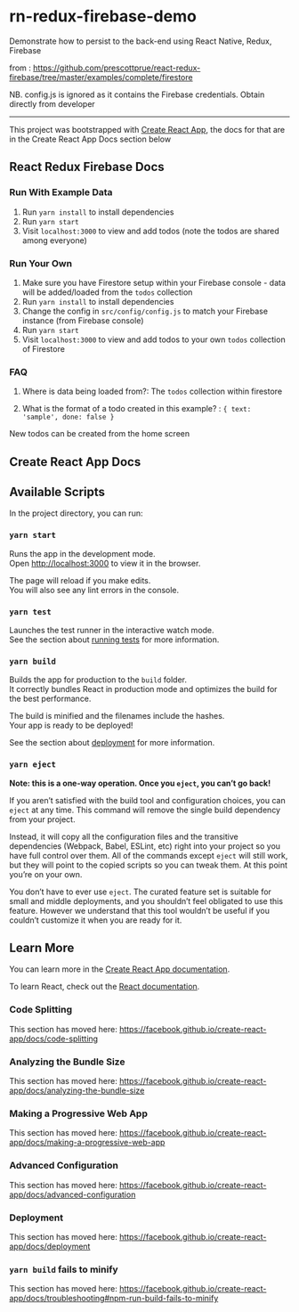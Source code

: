 # rn-redux-firebase-demo
Demonstrate how to persist to the back-end using React Native, Redux, Firebase


from : https://github.com/prescottprue/react-redux-firebase/tree/master/examples/complete/firestore

NB. config.js is ignored as it contains the Firebase credentials. Obtain directly from developer

------
This project was bootstrapped with [Create React App](https://github.com/facebook/create-react-app), the docs for that are in the Create React App Docs section below

## React Redux Firebase Docs

### Run With Example Data

1. Run `yarn install` to install dependencies
1. Run `yarn start`
1. Visit `localhost:3000` to view and add todos (note the todos are shared among everyone)

### Run Your Own

1. Make sure you have Firestore setup within your Firebase console - data will be added/loaded from the `todos` collection
1. Run `yarn install` to install dependencies
1. Change the config in `src/config/config.js` to match your Firebase instance (from Firebase console)
1. Run `yarn start`
1. Visit `localhost:3000` to view and add todos to your own `todos` collection of Firestore

### FAQ

1. Where is data being loaded from?:
    The `todos` collection within firestore

1. What is the format of a todo created in this example? :
    `{ text: 'sample', done: false }`

  New todos can be created from the home screen  

## Create React App Docs

## Available Scripts

In the project directory, you can run:

### `yarn start`

Runs the app in the development mode.<br />
Open [http://localhost:3000](http://localhost:3000) to view it in the browser.

The page will reload if you make edits.<br />
You will also see any lint errors in the console.

### `yarn test`

Launches the test runner in the interactive watch mode.<br />
See the section about [running tests](https://facebook.github.io/create-react-app/docs/running-tests) for more information.

### `yarn build`

Builds the app for production to the `build` folder.<br />
It correctly bundles React in production mode and optimizes the build for the best performance.

The build is minified and the filenames include the hashes.<br />
Your app is ready to be deployed!

See the section about [deployment](https://facebook.github.io/create-react-app/docs/deployment) for more information.

### `yarn eject`

**Note: this is a one-way operation. Once you `eject`, you can’t go back!**

If you aren’t satisfied with the build tool and configuration choices, you can `eject` at any time. This command will remove the single build dependency from your project.

Instead, it will copy all the configuration files and the transitive dependencies (Webpack, Babel, ESLint, etc) right into your project so you have full control over them. All of the commands except `eject` will still work, but they will point to the copied scripts so you can tweak them. At this point you’re on your own.

You don’t have to ever use `eject`. The curated feature set is suitable for small and middle deployments, and you shouldn’t feel obligated to use this feature. However we understand that this tool wouldn’t be useful if you couldn’t customize it when you are ready for it.

## Learn More

You can learn more in the [Create React App documentation](https://facebook.github.io/create-react-app/docs/getting-started).

To learn React, check out the [React documentation](https://reactjs.org/).

### Code Splitting

This section has moved here: https://facebook.github.io/create-react-app/docs/code-splitting

### Analyzing the Bundle Size

This section has moved here: https://facebook.github.io/create-react-app/docs/analyzing-the-bundle-size

### Making a Progressive Web App

This section has moved here: https://facebook.github.io/create-react-app/docs/making-a-progressive-web-app

### Advanced Configuration

This section has moved here: https://facebook.github.io/create-react-app/docs/advanced-configuration

### Deployment

This section has moved here: https://facebook.github.io/create-react-app/docs/deployment

### `yarn build` fails to minify

This section has moved here: https://facebook.github.io/create-react-app/docs/troubleshooting#npm-run-build-fails-to-minify